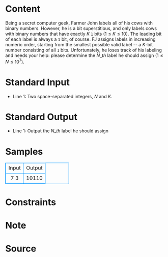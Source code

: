 
# Content

Being a secret computer geek, Farmer John labels all of his cows with binary numbers. However, he is a bit superstitious, and only labels cows with binary numbers that have exactly $K$ `1` bits ($1 \leq K \leq 10$). The leading bit of each label is always a `1` bit, of course.  FJ assigns labels in increasing numeric order, starting from the smallest possible valid label -- a $K$-bit number consisting of all `1` bits. Unfortunately, he loses track of his labeling and needs your help: please determine the $N\_{th}$ label he should assign ($1 \leq N \leq 10^7$).

# Standard Input

* Line $1$: Two space-separated integers, $N$ and $K$.

# Standard Output

* Line $1$: Output the $N\_{th}$ label he should assign

# Samples

<style>
        table,table tr th, table tr td { border:1px solid #0094ff; }
        table { width: 200px; min-height: 25px; line-height: 25px; text-align: center; border-collapse: collapse;}   
    </style>
<table>
	<tr>
		<td>Input</td>
		<td>Output</td>
	</tr>
<tr><td>7 3</td><td>10110</td></tr></table>


# Constraints



# Note



# Source



